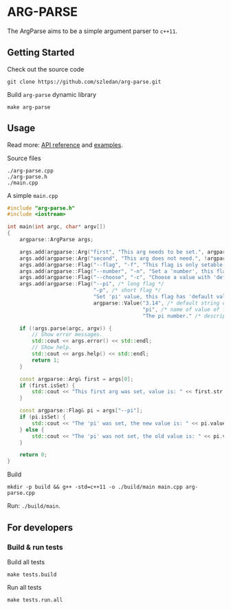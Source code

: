 
ARG-PARSE
=====

The ArgParse aims to be a simple argument parser to `c++11`.

## Getting Started

Check out the source code
```
git clone https://github.com/szledan/arg-parse.git
```
Build `arg-parse` dynamic library
```
make arg-parse
```
## Usage

Read more: [API reference](./doc/api-reference.md) and [examples](./demos/README.md).

Source files
```
./arg-parse.cpp
./arg-parse.h
./main.cpp
```

A simple `main.cpp`
```c++
#include "arg-parse.h"
#include <iostream>

int main(int argc, char* argv[])
{
    argparse::ArgParse args;

    args.add(argparse::Arg("first", "This arg needs to be set.", argparse::Arg::IsNeeded));
    args.add(argparse::Arg("second", "This arg does not need.", !argparse::Arg::IsNeeded));
    args.add(argparse::Flag("--flag", "-f", "This flag is only setable, doesn't have value."));
    args.add(argparse::Flag("--number", "-n", "Set a 'number', this flag does not have 'default value', but has 'name' and 'desciption'.", argparse::Value("", "integer", "An integer number.")));
    args.add(argparse::Flag("--choose", "-c", "Choose a value with 'default'.", argparse::Value("A", {"A", "B", "C"})));
    args.add(argparse::Flag("--pi", /* long flag */
                            "-p", /* short flag */
                            "Set 'pi' value, this flag has 'default value', 'name' and 'desciption'.", /* description for help */
                            argparse::Value("3.14", /* default string of value; if it is not set then value of flag needs to be set. */
                                            "pi", /* name of value of flag, only for help */
                                            "The pi number." /* description of value of flag, only for help */)));

    if (!args.parse(argc, argv)) {
        // Show error messages.
        std::cout << args.error() << std::endl;
        // Show help.
        std::cout << args.help() << std::endl;
        return 1;
    }

    const argparse::Arg& first = args[0];
    if (first.isSet) {
        std::cout << "This first arg was set, value is: " << first.str << std::endl;
    }

    const argparse::Flag& pi = args["--pi"];
    if (pi.isSet) {
        std::cout << "The 'pi' was set, the new value is: " << pi.value.str << std::endl;
    } else {
        std::cout << "The 'pi' was not set, the old value is: " << pi.value.str << std::endl;
    }

    return 0;
}
```

Build
```
mkdir -p build && g++ -std=c++11 -o ./build/main main.cpp arg-parse.cpp
```

Run: `./build/main`.

## For developers

### Build & run tests

Build all tests
```
make tests.build
```
Run all tests
```
make tests.run.all
```
